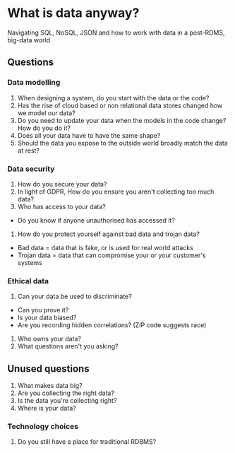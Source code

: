 # What is data anyway? 

Navigating SQL, NoSQL, JSON and how to work with data in a post-RDMS, big-data world

## Questions

### Data modelling
1. When designing a system, do you start with the data or the code?
1. Has the rise of cloud based or non relational data stores changed how we model our data?
1. Do you need to update your data when the models in the code change? How do you do it?
1. Does all your data have to have the same shape?
1. Should the data you expose to the outside world broadly match the data at rest?

### Data security  
1. How do you secure your data?
1. In light of GDPR, How do you ensure you aren't collecting too much data?
1. Who has access to your data?
  * Do you know if anyone unauthorised has accessed it?
1. How do you protect yourself against bad data and trojan data?
  * Bad data = data that is fake, or is used for real world attacks 
  * Trojan data = data that can compromise your or your customer's systems

### Ethical data
1. Can your data be used to discriminate?
  * Can you prove it?
  * Is your data biased?
  * Are you recording hidden correlations? (ZIP code suggests race)
1. Who owns your data?
1. What questions aren't you asking?

## Unused questions
1. What makes data big?
1. Are you collecting the right data?
1. Is the data you're collecting right?
1. Where is your data?

### Technology choices
1. Do you still have a place for traditional RDBMS?

